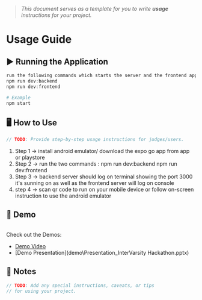 > *This document serves as a template for you to write **usage** instructions for your project.* 

# Usage Guide

## ▶️ Running the Application
``` c
run the following commands which starts the server and the frontend app make sure to have an android emulator installed or the expo go app
npm run dev:backend
npm run dev:frontend
```
``` bash
# Example
npm start
```

## 🖥️ How to Use
``` c
// TODO: Provide step-by-step usage instructions for judges/users.
```
1. Step 1 -> install android emulator/ download the expo go app from app or playstore
2. Step 2 -> run the two commands :
    npm run dev:backend
    npm run dev:frontend
3. Step 3 -> backend server should log on terminal showing the port 3000 it's sunning on as well as the frontend server will log on console
4. step 4 -> scan qr code to run on your mobile device or follow on-screen instruction to use the android emulator

## 🎥 Demo
``` c

```
Check out the Demos: 
- [Demo Video](demo\demo_Video.mp4)
- [Demo Presentation](demo\Presentation_InterVarsity Hackathon.pptx)

## 📌 Notes
``` c
// TODO: Add any special instructions, caveats, or tips
// for using your project.
```
